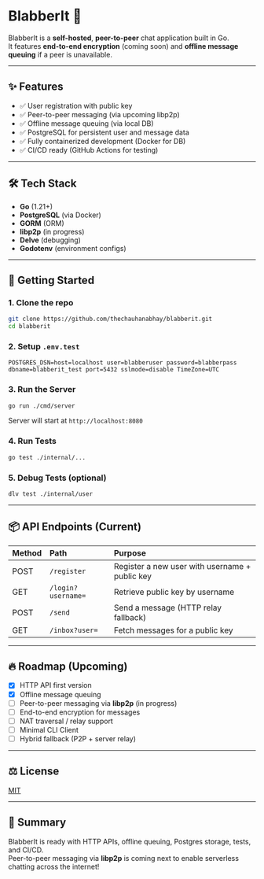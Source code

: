 # BlabberIt 🔨

BlabberIt is a **self-hosted**, **peer-to-peer** chat application built in Go.  
It features **end-to-end encryption** (coming soon) and **offline message queuing** if a peer is unavailable.

---

## ✨ Features

- ✅ User registration with public key
- ✅ Peer-to-peer messaging (via upcoming libp2p)
- ✅ Offline message queuing (via local DB)
- ✅ PostgreSQL for persistent user and message data
- ✅ Fully containerized development (Docker for DB)
- ✅ CI/CD ready (GitHub Actions for testing)

---

## 🛠️ Tech Stack

- **Go** (1.21+)
- **PostgreSQL** (via Docker)
- **GORM** (ORM)
- **libp2p** (in progress)
- **Delve** (debugging)
- **Godotenv** (environment configs)

---

## 🚀 Getting Started

### 1. Clone the repo

```bash
git clone https://github.com/thechauhanabhay/blabberit.git
cd blabberit
```

### 2. Setup `.env.test`

```dotenv
POSTGRES_DSN=host=localhost user=blabberuser password=blabberpass dbname=blabberit_test port=5432 sslmode=disable TimeZone=UTC
```

### 3. Run the Server

```bash
go run ./cmd/server
```

Server will start at `http://localhost:8080`

### 4. Run Tests

```bash
go test ./internal/...
```

### 5. Debug Tests (optional)

```bash
dlv test ./internal/user
```

---

## 📦 API Endpoints (Current)

| Method | Path | Purpose |
|:-------|:-----|:--------|
| POST | `/register` | Register a new user with username + public key |
| GET | `/login?username=` | Retrieve public key by username |
| POST | `/send` | Send a message (HTTP relay fallback) |
| GET | `/inbox?user=` | Fetch messages for a public key |

---

## 🔥 Roadmap (Upcoming)

- [x] HTTP API first version
- [x] Offline message queuing
- [ ] Peer-to-peer messaging via **libp2p** (in progress)
- [ ] End-to-end encryption for messages
- [ ] NAT traversal / relay support
- [ ] Minimal CLI Client
- [ ] Hybrid fallback (P2P + server relay)

---

## ⚖️ License

[MIT](LICENSE)

---

## 🚀 Summary

BlabberIt is ready with HTTP APIs, offline queuing, Postgres storage, tests, and CI/CD.  
Peer-to-peer messaging via **libp2p** is coming next to enable serverless chatting across the internet!

